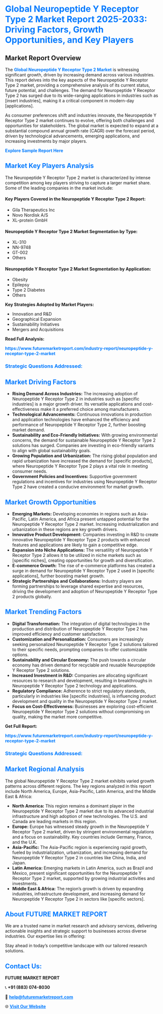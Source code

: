 <h1 style="color: #007BFF;">Global Neuropeptide Y Receptor Type 2 Market Report 2025-2033: Driving Factors, Growth Opportunities, and Key Players</h1>

<section id="overview">
<h2>Market Report Overview</h2>
<p>The <a href="https://www.futuremarketreport.com/industry-report/neuropeptide-y-receptor-type-2-market" style="color: #007BFF; text-decoration: none;"><strong>Global Neuropeptide Y Receptor Type 2 Market</strong></a> is witnessing significant growth, driven by increasing demand across various industries. This report delves into the key aspects of the Neuropeptide Y Receptor Type 2 market, providing a comprehensive analysis of its current status, future potential, and challenges. The demand for Neuropeptide Y Receptor Type 2 has surged due to its wide-ranging applications in industries such as [insert industries], making it a critical component in modern-day [applications].</p>
<p>As consumer preferences shift and industries innovate, the Neuropeptide Y Receptor Type 2 market continues to evolve, offering both challenges and opportunities for stakeholders. The global market is expected to expand at a substantial compound annual growth rate (CAGR) over the forecast period, driven by technological advancements, emerging applications, and increasing investments by major players.</p>
</section>

<section id="overview">
<p><a href="https://www.futuremarketreport.com/request-sample/reportId=53840" style="color: #007BFF; text-decoration: none;"><strong>Explore Sample Report Here</strong></a></p>
</section>

<section id="key-players">
<h2 style="color: #007BFF;">Market Key Players Analysis</h2>
<p>The Neuropeptide Y Receptor Type 2 market is characterized by intense competition among key players striving to capture a larger market share. Some of the leading companies in the market include:</p>
<h4>Key Players Covered in the Neuropeptide Y Receptor Type 2 Report:</h4>
<ul><li>Gila Therapeutics Inc</li><li>Novo Nordisk A/S</li><li>XL-protein GmbH</li></ul>
<h4>Neuropeptide Y Receptor Type 2 Market Segmentation by Type:</h4>
<ul><li>XL-310</li><li>NN-9748</li><li>GT-002</li><li>Others</li></ul>

<h4>Neuropeptide Y Receptor Type 2 Market Segmentation by Application:</h4>
<ul><li>Obesity</li><li>Epilepsy</li><li>Type 2 Diabetes</li><li>Others</li></ul>
<p><strong>Key Strategies Adopted by Market Players:</strong></p>
<ul>
<li>Innovation and R&D</li>
<li>Geographical Expansion</li>
<li>Sustainability Initiatives</li>
<li>Mergers and Acquisitions</li>
</ul>
</section>

<section>
<p><strong>Read Full Analysis: </strong></p><a href="https://www.futuremarketreport.com/industry-report/neuropeptide-y-receptor-type-2-market" style="color: #007BFF; text-decoration: none;"><strong>https://www.futuremarketreport.com/industry-report/neuropeptide-y-receptor-type-2-market</strong></a>
<h3 style="color: #007BFF;">Strategic Questions Addressed:</h3>
</section>

<section id="driving-factors">
<h2 style="color: #007BFF;">Market Driving Factors</h2>
<ul>
<li><strong>Rising Demand Across Industries:</strong> The increasing adoption of Neuropeptide Y Receptor Type 2 in industries such as [specific industries] is a major growth driver. Its versatile applications and cost-effectiveness make it a preferred choice among manufacturers.</li>
<li><strong>Technological Advancements:</strong> Continuous innovations in production and application technologies have enhanced the efficiency and performance of Neuropeptide Y Receptor Type 2, further boosting market demand.</li>
<li><strong>Sustainability and Eco-Friendly Initiatives:</strong> With growing environmental concerns, the demand for sustainable Neuropeptide Y Receptor Type 2 solutions has surged. Companies are investing in eco-friendly variants to align with global sustainability goals.</li>
<li><strong>Growing Population and Urbanization:</strong> The rising global population and rapid urbanization have increased the demand for [specific products], where Neuropeptide Y Receptor Type 2 plays a vital role in meeting consumer needs.</li>
<li><strong>Government Policies and Incentives:</strong> Supportive government regulations and incentives for industries using Neuropeptide Y Receptor Type 2 have created a conducive environment for market growth.</li>
</ul>
</section>

<section id="growth-opportunities">
<h2 style="color: #007BFF;">Market Growth Opportunities</h2>
<ul>
<li><strong>Emerging Markets:</strong> Developing economies in regions such as Asia-Pacific, Latin America, and Africa present untapped potential for the Neuropeptide Y Receptor Type 2 market. Increasing industrialization and urbanization in these regions are key growth drivers.</li>
<li><strong>Innovative Product Development:</strong> Companies investing in R&D to create innovative Neuropeptide Y Receptor Type 2 products with enhanced features and applications are likely to gain a competitive edge.</li>
<li><strong>Expansion into Niche Applications:</strong> The versatility of Neuropeptide Y Receptor Type 2 allows it to be utilized in niche markets such as [specific niches], creating opportunities for growth and diversification.</li>
<li><strong>E-commerce Growth:</strong> The rise of e-commerce platforms has created a surge in demand for Neuropeptide Y Receptor Type 2 used in [specific applications], further boosting market growth.</li>
<li><strong>Strategic Partnerships and Collaborations:</strong> Industry players are forming partnerships to leverage shared expertise and resources, driving the development and adoption of Neuropeptide Y Receptor Type 2 products globally.</li>
</ul>
</section>

<section id="trending-factors">
<h2 style="color: #007BFF;">Market Trending Factors</h2>
<ul>
<li><strong>Digital Transformation:</strong> The integration of digital technologies in the production and distribution of Neuropeptide Y Receptor Type 2 has improved efficiency and customer satisfaction.</li>
<li><strong>Customization and Personalization:</strong> Consumers are increasingly seeking personalized Neuropeptide Y Receptor Type 2 solutions tailored to their specific needs, prompting companies to offer customizable options.</li>
<li><strong>Sustainability and Circular Economy:</strong> The push towards a circular economy has driven demand for recyclable and reusable Neuropeptide Y Receptor Type 2 solutions.</li>
<li><strong>Increased Investment in R&D:</strong> Companies are allocating significant resources to research and development, resulting in breakthroughs in Neuropeptide Y Receptor Type 2 technology and applications.</li>
<li><strong>Regulatory Compliance:</strong> Adherence to strict regulatory standards, particularly in industries like [specific industries], is influencing product development and quality in the Neuropeptide Y Receptor Type 2 market.</li>
<li><strong>Focus on Cost-Effectiveness:</strong> Businesses are exploring cost-efficient Neuropeptide Y Receptor Type 2 solutions without compromising on quality, making the market more competitive.</li>
</ul>
</section>

<section>
<p><strong>Get Full Report: </strong></p><a href="https://www.futuremarketreport.com/industry-report/neuropeptide-y-receptor-type-2-market" style="color: #007BFF; text-decoration: none;"><strong>https://www.futuremarketreport.com/industry-report/neuropeptide-y-receptor-type-2-market</strong></a>
<h3 style="color: #007BFF;">Strategic Questions Addressed:</h3>
</section>


<section id="regional-analysis">
<h2 style="color: #007BFF;">Market Regional Analysis</h2>
<p>The global Neuropeptide Y Receptor Type 2 market exhibits varied growth patterns across different regions. The key regions analyzed in this report include North America, Europe, Asia-Pacific, Latin America, and the Middle East & Africa:</p>
<ul>
<li><strong>North America:</strong> This region remains a dominant player in the Neuropeptide Y Receptor Type 2 market due to its advanced industrial infrastructure and high adoption of new technologies. The U.S. and Canada are leading markets in this region.</li>
<li><strong>Europe:</strong> Europe has witnessed steady growth in the Neuropeptide Y Receptor Type 2 market, driven by stringent environmental regulations and a focus on sustainability. Key countries include Germany, France, and the U.K.</li>
<li><strong>Asia-Pacific:</strong> The Asia-Pacific region is experiencing rapid growth, fueled by industrialization, urbanization, and increasing demand for Neuropeptide Y Receptor Type 2 in countries like China, India, and Japan.</li>
<li><strong>Latin America:</strong> Emerging markets in Latin America, such as Brazil and Mexico, present significant opportunities for the Neuropeptide Y Receptor Type 2 market, supported by growing industrial activities and investments.</li>
<li><strong>Middle East & Africa:</strong> The region’s growth is driven by expanding industries, infrastructure development, and increasing demand for Neuropeptide Y Receptor Type 2 in sectors like [specific sectors].</li>
</ul>
</section>

<footer>
<h2 style="color: #007BFF;">About FUTURE MARKET REPORT</h2>
<p>We are a trusted name in market research and advisory services, delivering actionable insights and strategic support to businesses across diverse industries. Our expertise lies in offering:</p>

<p>Stay ahead in today’s competitive landscape with our tailored research solutions.</p>

<h2 style="color: #007BFF;">Contact Us:</h2>
<p><strong>FUTURE MARKET REPORT</strong></p>
<p>📞 <strong>+91 (883) 074-8030</strong></p>
<p>📧 <strong><a href="mailto:help@futuremarketreport.com" style="color: #007BFF;">help@futuremarketreport.com</a></strong></p>
<p>🌐 <strong><a href="https://www.futuremarketreport.com/" style="color: #007BFF;">Visit Our Website</a></strong></p>
</footer>